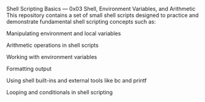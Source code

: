 Shell Scripting Basics — 0x03 Shell, Environment Variables, and Arithmetic
This repository contains a set of small shell scripts designed to practice and demonstrate fundamental shell scripting concepts such as:

Manipulating environment and local variables

Arithmetic operations in shell scripts

Working with environment variables

Formatting output

Using shell built-ins and external tools like bc and printf

Looping and conditionals in shell scripting
